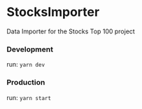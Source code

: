 # StocksImporter

Data Importer for the Stocks Top 100 project

### Development

run: `yarn dev`

### Production

run: `yarn start`
